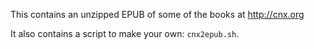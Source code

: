 This contains an unzipped EPUB of some of the books at http://cnx.org

It also contains a script to make your own: `cnx2epub.sh`.

